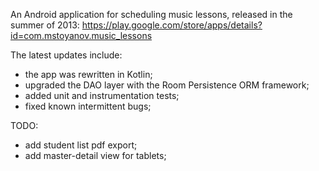 An Android application for scheduling music lessons, released in the summer of 2013: https://play.google.com/store/apps/details?id=com.mstoyanov.music_lessons

The latest updates include:
- the app was rewritten in Kotlin;
- upgraded the DAO layer with the Room Persistence ORM framework;
- added unit and instrumentation tests;
- fixed known intermittent bugs;

TODO:
- add student list pdf export;
- add master-detail view for tablets;
